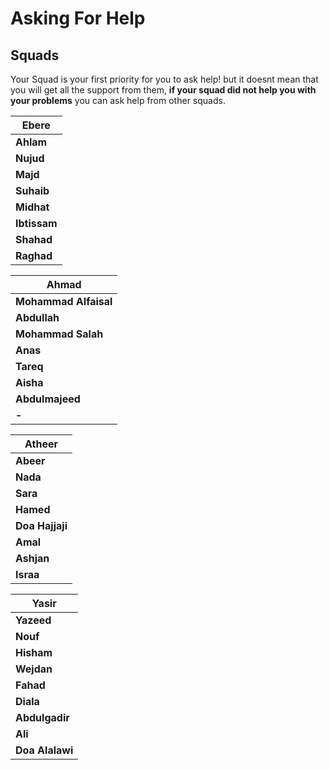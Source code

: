 # Asking For Help

## Squads 

Your Squad is your first priority for you to ask help! but it doesnt mean that you will get all the support from them, **if your squad did not help you with your problems** you can ask help from other squads.

| Ebere |
|-|
| **Ahlam** |
| **Nujud** |
| **Majd** |
| **Suhaib** |
| **Midhat** |
| **Ibtissam** |
| **Shahad** |
| **Raghad** | 

| Ahmad |
|-|
| **Mohammad Alfaisal** |
| **Abdullah** |
| **Mohammad Salah** |
| **Anas** |
| **Tareq** |
| **Aisha** |
| **Abdulmajeed** |
| **-** |

| Atheer |
|-|
| **Abeer** |
| **Nada** |
| **Sara** |
| **Hamed** |
| **Doa Hajjaji** |
| **Amal** |
| **Ashjan** |
| **Israa** |

| Yasir |
|-|
| **Yazeed** |
| **Nouf** |
| **Hisham** |
| **Wejdan** |
| **Fahad** |
| **Diala** |
| **Abdulgadir** |
| **Ali** |
| **Doa Alalawi** |
